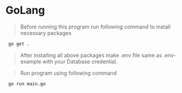 # GoLang

> Before running this program run following command to install necessary packages

```bash
 go get .
```

> After installing all above packages make .env file same as .env-example with your Database credential.

>Run program using following command

```bash
 go run main.go
```
